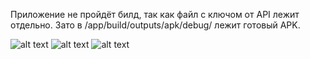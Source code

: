 Приложение не пройдёт билд, так как файл с ключом от API лежит отдельно. Зато в /app/build/outputs/apk/debug/  лежит готовый APK.


![alt text](https://sun9-67.userapi.com/impg/b5to8UHuSHO6-9ZRuO4fRm1xTWNwiuwjQKngUg/22ZRUdBpna8.jpg?size=400x866&quality=96&sign=a38bdbf0f7b9a93c783505bfa018be39&type=album)
![alt text](https://sun9-36.userapi.com/impg/_pq4Ox7q-dFizYY5-Qk7hbVqoHadjwaC0itgLg/1QELpZ57F3U.jpg?size=400x866&quality=96&sign=4a443216c3816ee2357f39fe40e89492&type=album)
![alt text](https://sun9-1.userapi.com/impg/1vKTL7SOurRNblS_svWjgu5wb0X_qbjlVirCUA/0QYKwkKqfoU.jpg?size=400x866&quality=96&sign=d76f5c3b5cf63d677345eb1581a5008e&type=album)
